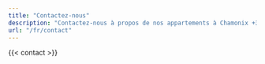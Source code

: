 ```yaml
---
title: "Contactez-nous"
description: "Contactez-nous à propos de nos appartements à Chamonix +33 6 xx xx xx xx"
url: "/fr/contact"
---
```


{{< contact >}} 
